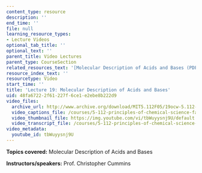 ```yaml
---
content_type: resource
description: ''
end_time: ''
file: null
learning_resource_types:
- Lecture Videos
optional_tab_title: ''
optional_text: ''
parent_title: Video Lectures
parent_type: CourseSection
related_resources_text: '[Molecular Description of Acids and Bases (PDF)](resources/lecture19)'
resource_index_text: ''
resourcetype: Video
start_time: ''
title: 'Lecture 19: Molecular Description of Acids and Bases'
uid: 48fa6722-2f61-227f-6ce1-e2ebe8b222d9
video_files:
  archive_url: http://www.archive.org/download/MIT5.112F05/19ocw-5.112-26oct2005-220k.mp4
  video_captions_file: /courses/5-112-principles-of-chemical-science-fall-2005/eff20b105e4352c981c40b1b5a95f247_tbWuyysnj9U.vtt
  video_thumbnail_file: https://img.youtube.com/vi/tbWuyysnj9U/default.jpg
  video_transcript_file: /courses/5-112-principles-of-chemical-science-fall-2005/415a7bd7be30bdd4e4fd31dacc201066_tbWuyysnj9U.pdf
video_metadata:
  youtube_id: tbWuyysnj9U
---
```


**Topics covered:** Molecular Description of Acids and Bases

**Instructors/speakers:** Prof. Christopher Cummins